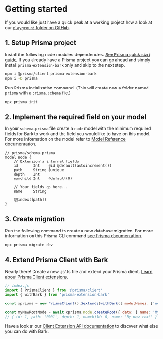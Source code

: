 # Getting started

If you would like just have a quick peak at a working project how a look at our [`playground` folder on GitHub](https://github.com/adamjkb/bark/tree/main/playground).

## 1. Setup Prisma project

Install the following node modules dependencies. [See Prisma quick start guide.](https://www.prisma.io/docs/getting-started/quickstart) If you already have a Prisma project you can go ahead and simply install `prisma-extension-bark` only and skip to the next step.

```bash
npm i @prisma/client prisma-extension-bark 
npm i -D prisma
```

Run Prisma initialization command. (This will create new a folder named `prisma` with a `prisma.schema` file.)

```bash
npx prisma init
```

## 2. Implement the required field on your model

In your `schema.prisma` file create a `node` model with the minimum required fields for Bark to work and the field you would like to have on this model. For more information on the model refer to [Model Reference](model-reference.md) documentation.

```prisma
// prisma/schema.prisma
model node {
    // Extension's internal fields
    id       Int    @id @default(autoincrement())
    path     String @unique
    depth    Int
    numchild Int    @default(0)
    
    // Your fields go here...
    name     String

    @@index([path])
}
```

## 3. Create migration

Run the following command to create a new database migration. For more information on this Prisma CLI command [see Prisma documentation](https://www.prisma.io/docs/reference/api-reference/command-reference#migrate-dev).

```bash
npx prisma migrate dev
```

## 4. Extend Prisma Client with Bark

Nearly there! Create a new .js/.ts file and extend your Prisma client.  [Learn about Prisma Client extensions](https://www.prisma.io/docs/concepts/components/prisma-client/client-extensions#about-prisma-client-extensions).

```js
// index.js
import { PrismaClient } from '@prisma/client'
import { withBark } from 'prisma-extension-bark'

const xprisma = new PrismaClient().$extends(withBark({ modelNames: ['node'] }))

const myNewRootNode = await xprisma.node.createRoot({ data: { name: 'My new root' } })
// { id: 1, path: '0001', depth: 1, numchild: 0, name: 'My new root' }
```

Have a look at our [Client Extension API documentation](/docs/client-extension-api-reference.md) to discover what else you can do with Bark. 
